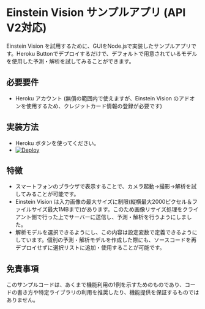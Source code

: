 # Einstein Vision サンプルアプリ (API V2対応)

Einstein Vision を試用するために、GUIをNode.jsで実装したサンプルアプリです。Heroku Buttonでデプロイするだけで、デフォルトで用意されているモデルを使用した予測・解析を試してみることができます。

## 必要要件

 - Heroku アカウント (無償の範囲内で使えますが、Einstein Vision のアドオンを使用するため、クレジットカード情報の登録が必要です)

## 実装方法

 - Heroku ボタンを使ってください。
 - [![Deploy](https://www.herokucdn.com/deploy/button.png)](https://heroku.com/deploy)

## 特徴

 - スマートフォンのブラウザで表示することで、カメラ起動→撮影→解析を試してみることが可能です。
 - Einstein Vision は入力画像の最大サイズに制限(縦横最大2000ピクセル＆ファイルサイズ最大1MBまで)があります。このため画像リサイズ処理をクライアント側で行った上でサーバーに送信し、予測・解析を行うようにしました。
 - 解析モデルを選択できるようにし、この内容は設定変数で定義できるようにしています。個別の予測・解析モデルを作成した際にも、ソースコードを再デプロイせずに選択リストに追加・使用することが可能です。

## 免責事項

このサンプルコードは、あくまで機能利用の1例を示すためのものであり、コードの書き方や特定ライブラリの利用を推奨したり、機能提供を保証するものではありません。
